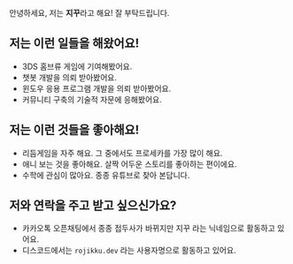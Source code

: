 안녕하세요, 저는 **지꾸**라고 해요! 잘 부탁드립니다.

## 저는 이런 일들을 해왔어요!
- 3DS 홈브류 게임에 기여해봤어요.
- 챗봇 개발을 의뢰 받아봤어요.
- 윈도우 응용 프로그램 개발을 의뢰 받아봤어요.
- 커뮤니티 구축의 기술적 자문에 응해봤어요.

## 저는 이런 것들을 좋아해요!
- 리듬게임을 자주 해요. 그 중에서도 프로세카를 가장 많이 해요.
- 애니 보는 것을 좋아해요. 살짝 어두운 스토리를 좋아하는 편이에요.
- 수학에 관심이 많아요. 종종 유튜브로 찾아 본답니다.

## 저와 연락을 주고 받고 싶으신가요?
- 카카오톡 오픈채팅에서 종종 접두사가 바뀌지만 지꾸 라는 닉네임으로 활동하고 있어요.
- 디스코드에서는 `rojikku.dev` 라는 사용자명으로 활동하고 있어요.
